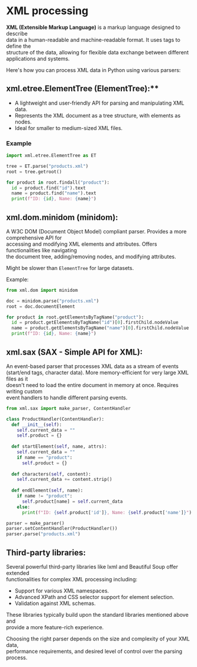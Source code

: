 # XML processing

**XML (Extensible Markup Language)** is a markup language designed to describe  
data in a human-readable and machine-readable format. It uses tags to define the  
structure of the data, allowing for flexible data exchange between different  
applications and systems.  

Here's how you can process XML data in Python using various parsers:  

## xml.etree.ElementTree (ElementTree):**

* A lightweight and user-friendly API for parsing and manipulating XML data.  
* Represents the XML document as a tree structure, with elements as nodes.  
* Ideal for smaller to medium-sized XML files.  

### Example

```python
import xml.etree.ElementTree as ET

tree = ET.parse("products.xml")
root = tree.getroot()

for product in root.findall("product"):
  id = product.find("id").text
  name = product.find("name").text
  print(f"ID: {id}, Name: {name}")
```


## xml.dom.minidom (minidom):

A W3C DOM (Document Object Model) compliant parser. Provides a more comprehensive API for  
accessing and modifying XML elements and attributes. Offers functionalities like navigating  
the document tree, adding/removing nodes, and modifying attributes. 

Might be slower than `ElementTree` for large datasets.

Example:

```python
from xml.dom import minidom

doc = minidom.parse("products.xml")
root = doc.documentElement

for product in root.getElementsByTagName("product"):
  id = product.getElementsByTagName("id")[0].firstChild.nodeValue
  name = product.getElementsByTagName("name")[0].firstChild.nodeValue
  print(f"ID: {id}, Name: {name}")
```


## xml.sax (SAX - Simple API for XML):

An event-based parser that processes XML data as a stream of events  
(start/end tags, character data). More memory-efficient for very large XML files as it  
doesn't need to load the entire document in memory at once. Requires writing custom  
event handlers to handle different parsing events.  

```python
from xml.sax import make_parser, ContentHandler

class ProductHandler(ContentHandler):
  def __init__(self):
    self.current_data = ""
    self.product = {}
  
  def startElement(self, name, attrs):
    self.current_data = ""
    if name == "product":
      self.product = {}
  
  def characters(self, content):
    self.current_data += content.strip()
  
  def endElement(self, name):
    if name != "product":
      self.product[name] = self.current_data
    else:
      print(f"ID: {self.product['id']}, Name: {self.product['name']}")

parser = make_parser()
parser.setContentHandler(ProductHandler())
parser.parse("products.xml")
```

## Third-party libraries:

Several powerful third-party libraries like lxml and Beautiful Soup offer extended  
functionalities for complex XML processing including:

- Support for various XML namespaces.  
- Advanced XPath and CSS selector support for element selection.  
- Validation against XML schemas.  

These libraries typically build upon the standard libraries mentioned above and  
provide a more feature-rich experience.

Choosing the right parser depends on the size and complexity of your XML data,  
performance requirements, and desired level of control over the parsing process.  
